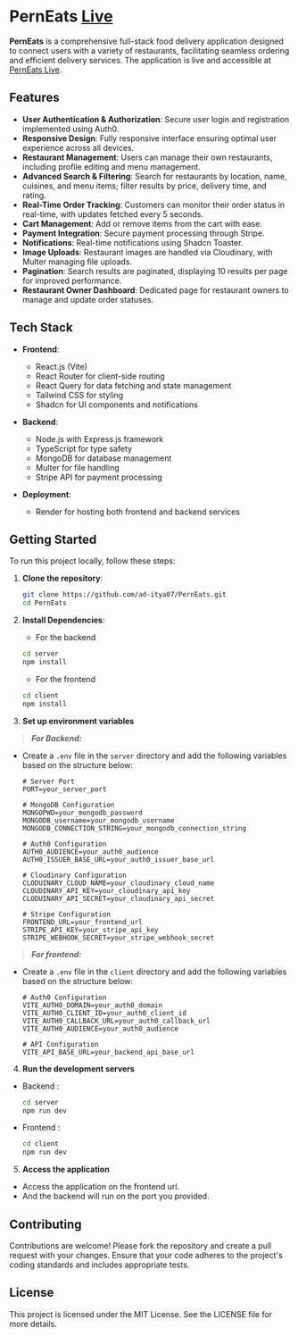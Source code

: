 # PernEats [Live](https://perneats-frontend.onrender.com/)

**PernEats** is a comprehensive full-stack food delivery application designed to connect users with a variety of restaurants, facilitating seamless ordering and efficient delivery services. The application is live and accessible at [PernEats Live](https://perneats-frontend.onrender.com/).

## Features

- **User Authentication & Authorization**: Secure user login and registration implemented using Auth0.
- **Responsive Design**: Fully responsive interface ensuring optimal user experience across all devices.
- **Restaurant Management**: Users can manage their own restaurants, including profile editing and menu management.
- **Advanced Search & Filtering**: Search for restaurants by location, name, cuisines, and menu items; filter results by price, delivery time, and rating.
- **Real-Time Order Tracking**: Customers can monitor their order status in real-time, with updates fetched every 5 seconds.
- **Cart Management**: Add or remove items from the cart with ease.
- **Payment Integration**: Secure payment processing through Stripe.
- **Notifications**: Real-time notifications using Shadcn Toaster.
- **Image Uploads**: Restaurant images are handled via Cloudinary, with Multer managing file uploads.
- **Pagination**: Search results are paginated, displaying 10 results per page for improved performance.
- **Restaurant Owner Dashboard**: Dedicated page for restaurant owners to manage and update order statuses.

## Tech Stack

- **Frontend**:

  - React.js (Vite)
  - React Router for client-side routing
  - React Query for data fetching and state management
  - Tailwind CSS for styling
  - Shadcn for UI components and notifications

- **Backend**:

  - Node.js with Express.js framework
  - TypeScript for type safety
  - MongoDB for database management
  - Multer for file handling
  - Stripe API for payment processing

- **Deployment**:
  - Render for hosting both frontend and backend services

## Getting Started

To run this project locally, follow these steps:

1. **Clone the repository**:

   ```bash
   git clone https://github.com/ad-itya07/PernEats.git
   cd PernEats
   ```

2. **Install Dependencies**:
    - For the backend
    ```bash
    cd server
    npm install
    ```

   - For the frontend
   ```bash
   cd client
   npm install

3. **Set up environment variables**

> ***For Backend:***
- Create a `.env` file in the `server` directory and add the following variables based on the structure below:

    ```plaintext
    # Server Port
    PORT=your_server_port

    # MongoDB Configuration
    MONGOPWD=your_mongodb_password
    MONGODB_username=your_mongodb_username
    MONGODB_CONNECTION_STRING=your_mongodb_connection_string

    # Auth0 Configuration
    AUTH0_AUDIENCE=your_auth0_audience
    AUTH0_ISSUER_BASE_URL=your_auth0_issuer_base_url

    # Cloudinary Configuration
    CLODUINARY_CLOUD_NAME=your_cloudinary_cloud_name
    CLOUDINARY_API_KEY=your_cloudinary_api_key
    CLODUINARY_API_SECRET=your_cloudinary_api_secret

    # Stripe Configuration
    FRONTEND_URL=your_frontend_url
    STRIPE_API_KEY=your_stripe_api_key
    STRIPE_WEBHOOK_SECRET=your_stripe_webhook_secret
    ```

> ***For frontend:***
- Create a `.env` file in the `client` directory and add the following variables based on the structure below:

    ```plaintext
    # Auth0 Configuration
    VITE_AUTH0_DOMAIN=your_auth0_domain
    VITE_AUTH0_CLIENT_ID=your_auth0_client_id
    VITE_AUTH0_CALLBACK_URL=your_auth0_callback_url
    VITE_AUTH0_AUDIENCE=your_auth0_audience

    # API Configuration
    VITE_API_BASE_URL=your_backend_api_base_url
    ```

4. **Run the development servers**

- Backend :
    ```bash
    cd server
    npm run dev
    ```

- Frontend : 
    ```bash
    cd client
    npm run dev
    ```

5. **Access the application**

- Access the application on the frontend url.
- And the backend will run on the port you provided.

## Contributing

Contributions are welcome! Please fork the repository and create a pull request with your changes. Ensure that your code adheres to the project's coding standards and includes appropriate tests.

## License

This project is licensed under the MIT License. See the LICENSE file for more details.